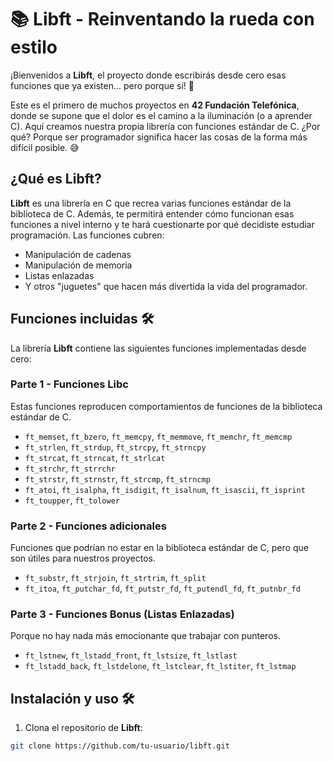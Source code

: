 # 📚 Libft - Reinventando la rueda con estilo

¡Bienvenidos a **Libft**, el proyecto donde escribirás desde cero esas funciones que ya existen... pero porque sí! 🚀

Este es el primero de muchos proyectos en **42 Fundación Telefónica**, donde se supone que el dolor es el camino a la iluminación (o a aprender C). Aquí creamos nuestra propia librería con funciones estándar de C. ¿Por qué? Porque ser programador significa hacer las cosas de la forma más difícil posible. 😅

## ¿Qué es Libft?

**Libft** es una librería en C que recrea varias funciones estándar de la biblioteca de C. Además, te permitirá entender cómo funcionan esas funciones a nivel interno y te hará cuestionarte por qué decidiste estudiar programación. Las funciones cubren:

- Manipulación de cadenas
- Manipulación de memoria
- Listas enlazadas
- Y otros "juguetes" que hacen más divertida la vida del programador.

## Funciones incluidas 🛠️

La librería **Libft** contiene las siguientes funciones implementadas desde cero:

### Parte 1 - Funciones Libc
Estas funciones reproducen comportamientos de funciones de la biblioteca estándar de C.

- `ft_memset`, `ft_bzero`, `ft_memcpy`, `ft_memmove`, `ft_memchr`, `ft_memcmp`
- `ft_strlen`, `ft_strdup`, `ft_strcpy`, `ft_strncpy`
- `ft_strcat`, `ft_strncat`, `ft_strlcat`
- `ft_strchr`, `ft_strrchr`
- `ft_strstr`, `ft_strnstr`, `ft_strcmp`, `ft_strncmp`
- `ft_atoi`, `ft_isalpha`, `ft_isdigit`, `ft_isalnum`, `ft_isascii`, `ft_isprint`
- `ft_toupper`, `ft_tolower`

### Parte 2 - Funciones adicionales
Funciones que podrían no estar en la biblioteca estándar de C, pero que son útiles para nuestros proyectos.

- `ft_substr`, `ft_strjoin`, `ft_strtrim`, `ft_split`
- `ft_itoa`, `ft_putchar_fd`, `ft_putstr_fd`, `ft_putendl_fd`, `ft_putnbr_fd`

### Parte 3 - Funciones Bonus (Listas Enlazadas)
Porque no hay nada más emocionante que trabajar con punteros.

- `ft_lstnew`, `ft_lstadd_front`, `ft_lstsize`, `ft_lstlast`
- `ft_lstadd_back`, `ft_lstdelone`, `ft_lstclear`, `ft_lstiter`, `ft_lstmap`

## Instalación y uso 🛠️

1. Clona el repositorio de **Libft**:

```bash
git clone https://github.com/tu-usuario/libft.git
